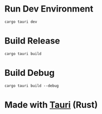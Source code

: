 # Run Dev Environment
```
cargo tauri dev
```
# Build Release
```
cargo tauri build
```
# Build Debug
```
cargo tauri build --debug
```
# Made with [Tauri](https://tauri.app/) (Rust)
